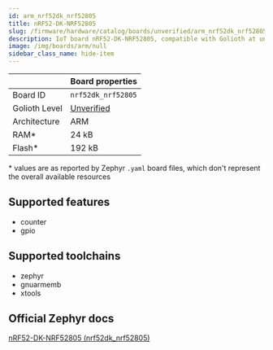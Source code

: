 ```yaml
---
id: arm_nrf52dk_nrf52805
title: nRF52-DK-NRF52805
slug: /firmware/hardware/catalog/boards/unverified/arm_nrf52dk_nrf52805
description: IoT board nRF52-DK-NRF52805, compatible with Golioth at unverified level.
image: /img/boards/arm/null
sidebar_class_name: hide-item
---
```


[//]: # (This is an auto-generated file, do not edit! Changes to it will be lost upon re-generation)



|                | Board properties     |
| -------------  | -------------------- |
| Board ID       | `nrf52dk_nrf52805` |
| Golioth Level  | [Unverified](/firmware/hardware#unverified-boards) |
| Architecture   | ARM |
| RAM*           | 24 kB |
| Flash*         | 192 kB |

\* values are as reported by Zephyr `.yaml` board files, which don't represent the overall available resources



## Supported features

* counter
* gpio

## Supported toolchains

* zephyr
* gnuarmemb
* xtools

## Official Zephyr docs

[nRF52-DK-NRF52805 (nrf52dk_nrf52805)](https://docs.zephyrproject.org/3.6.0/boards/arm/nrf52dk_nrf52805/doc/index.html)
